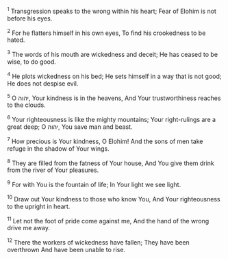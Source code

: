 <sup>1</sup> Transgression speaks to the wrong within his heart; Fear of Elohim is not before his eyes.

<sup>2</sup> For he flatters himself in his own eyes, To find his crookedness to be hated.

<sup>3</sup> The words of his mouth are wickedness and deceit; He has ceased to be wise, to do good.

<sup>4</sup> He plots wickedness on his bed; He sets himself in a way that is not good; He does not despise evil.

<sup>5</sup> O יהוה, Your kindness is in the heavens, And Your trustworthiness reaches to the clouds.

<sup>6</sup> Your righteousness is like the mighty mountains; Your right-rulings are a great deep; O יהוה, You save man and beast.

<sup>7</sup> How precious is Your kindness, O Elohim! And the sons of men take refuge in the shadow of Your wings.

<sup>8</sup> They are filled from the fatness of Your house, And You give them drink from the river of Your pleasures.

<sup>9</sup> For with You is the fountain of life; In Your light we see light.

<sup>10</sup> Draw out Your kindness to those who know You, And Your righteousness to the upright in heart.

<sup>11</sup> Let not the foot of pride come against me, And the hand of the wrong drive me away.

<sup>12</sup> There the workers of wickedness have fallen; They have been overthrown And have been unable to rise.

